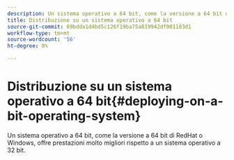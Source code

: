 ```yaml
---
description: Un sistema operativo a 64 bit, come la versione a 64 bit di RedHat o Windows, offre prestazioni molto migliori rispetto a un sistema operativo a 32 bit.
title: Distribuzione su un sistema operativo a 64 bit
source-git-commit: 89bdda1d4bd5c126f19ba75a819942df901183d1
workflow-type: tm+mt
source-wordcount: '56'
ht-degree: 0%

---
```



# Distribuzione su un sistema operativo a 64 bit{#deploying-on-a-bit-operating-system}

Un sistema operativo a 64 bit, come la versione a 64 bit di RedHat o Windows, offre prestazioni molto migliori rispetto a un sistema operativo a 32 bit.


